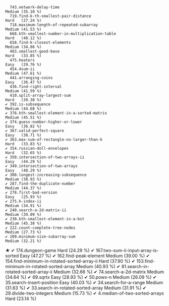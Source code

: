       743.network-delay-time                                           Medium (35.10 %)
      719.find-k-th-smallest-pair-distance                             Hard   (27.24 %)
      718.maximum-length-of-repeated-subarray                          Medium (41.53 %)
      668.kth-smallest-number-in-multiplication-table                  Hard   (40.12 %)
      658.find-k-closest-elements                                      Medium (34.86 %)
      483.smallest-good-base                                           Hard   (33.85 %)
      475.heaters                                                      Easy   (29.76 %)
      454.4sum-ii                                                      Medium (47.61 %)
      441.arranging-coins                                              Easy   (36.47 %)
      436.find-right-interval                                          Medium (41.59 %)
      410.split-array-largest-sum                                      Hard   (39.38 %)
    ✔ 392.is-subsequence                                               Medium (44.68 %)
    ✔ 378.kth-smallest-element-in-a-sorted-matrix                      Medium (45.51 %)
    ✔ 374.guess-number-higher-or-lower                                 Easy   (36.82 %)
    ✔ 367.valid-perfect-square                                         Easy   (38.71 %)
    ✔ 363.max-sum-of-rectangle-no-larger-than-k                        Hard   (33.83 %)
    ✔ 354.russian-doll-envelopes                                       Hard   (32.65 %)
    ✔ 350.intersection-of-two-arrays-ii                                Easy   (44.29 %)
    ✔ 349.intersection-of-two-arrays                                   Easy   (48.29 %)
    ✔ 300.longest-increasing-subsequence                               Medium (38.93 %)
    ✔ 287.find-the-duplicate-number                                    Medium (44.37 %)
    ✔ 278.first-bad-version                                            Easy   (25.93 %)
    ✔ 275.h-index-ii                                                   Medium (34.91 %)
    ✔ 240.search-a-2d-matrix-ii                                        Medium (39.09 %)
    ✔ 230.kth-smallest-element-in-a-bst                                Medium (45.38 %)
    ✔ 222.count-complete-tree-nodes                                    Medium (27.73 %)
    ✔ 209.minimum-size-subarray-sum                                    Medium (32.21 %)
★   ✔ 174.dungeon-game                                                 Hard   (24.29 %)
    ✔ 167.two-sum-ii-input-array-is-sorted                             Easy   (47.27 %)
    ✔ 162.find-peak-element                                            Medium (39.00 %)
    ✔ 154.find-minimum-in-rotated-sorted-array-ii                      Hard   (37.90 %)
    ✔ 153.find-minimum-in-rotated-sorted-array                         Medium (40.93 %)
    ✔  81.search-in-rotated-sorted-array-ii                            Medium (32.66 %)
    ✔  74.search-a-2d-matrix                                           Medium (34.64 %)
    ✔  69.sqrtx                                                        Easy   (28.93 %)
    ✔  50.powx-n                                                       Medium (26.09 %)
    ✔  35.search-insert-position                                       Easy   (40.03 %)
    ✔  34.search-for-a-range                                           Medium (31.63 %)
    ✔  33.search-in-rotated-sorted-array                               Medium (31.91 %)
    ✔  29.divide-two-integers                                          Medium (15.73 %)
    ✔   4.median-of-two-sorted-arrays                                  Hard   (23.14 %)
